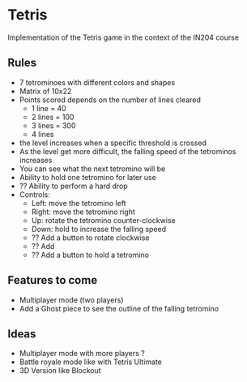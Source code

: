 # Tetris

Implementation of the Tetris game in the context of the IN204 course

## Rules
- 7 tetrominoes with different colors and shapes
- Matrix of 10x22
- Points scored depends on the number of lines cleared
    - 1 line = 40
    - 2 lines = 100
    - 3 lines = 300
    - 4 lines
- the level increases when a specific threshold is crossed
- As the level get more difficult, the falling speed of the tetrominos increases
- You can see what the next tetromino will be
- Ability to hold one tetromino for later use
- ?? Ability to perform a hard drop
- Controls:
    - Left: move the tetromino left
    - Right: move the tetromino right
    - Up: rotate the tetromino counter-clockwise
    - Down: hold to increase the falling speed
    - ?? Add a button to rotate clockwise
    - ?? Add
    - ?? Add a button to hold a tetromino



## Features to come
- Multiplayer mode (two players)
- Add a Ghost piece to see the outline of the falling tetromino

## Ideas
- Multiplayer mode with more players ?
- Battle royale mode like with Tetris Ultimate
- 3D Version like Blockout


